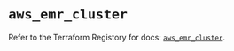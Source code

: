 # `aws_emr_cluster`

Refer to the Terraform Registory for docs: [`aws_emr_cluster`](https://registry.terraform.io/providers/hashicorp/aws/5.12.0/docs/resources/emr_cluster).
